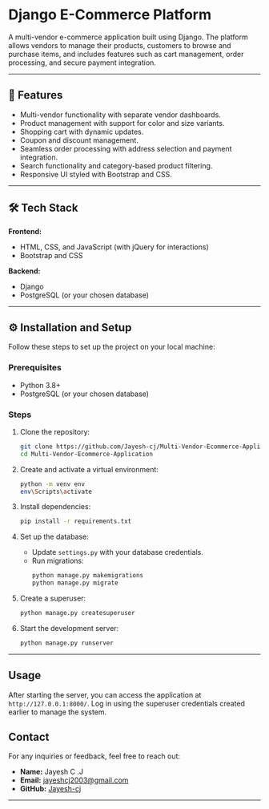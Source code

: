 # Django E-Commerce Platform

A multi-vendor e-commerce application built using Django. The platform allows vendors to manage their products, customers to browse and purchase items, and includes features such as cart management, order processing, and secure payment integration.

---


## 🚀 Features
- Multi-vendor functionality with separate vendor dashboards.
- Product management with support for color and size variants.
- Shopping cart with dynamic updates.
- Coupon and discount management.
- Seamless order processing with address selection and payment integration.
- Search functionality and category-based product filtering.
- Responsive UI styled with Bootstrap and CSS.

---


## 🛠️ Tech Stack
**Frontend:**
- HTML, CSS, and JavaScript (with jQuery for interactions)
- Bootstrap and CSS

**Backend:**
- Django
- PostgreSQL (or your chosen database)

---


## ⚙️ Installation and Setup
Follow these steps to set up the project on your local machine:


### Prerequisites
- Python 3.8+
- PostgreSQL (or your chosen database)


### Steps
1. Clone the repository:
    ```bash
    git clone https://github.com/Jayesh-cj/Multi-Vendor-Ecommerce-Application
    cd Multi-Vendor-Ecommerce-Application
    ```

2. Create and activate a virtual environment:
    ```bash
    python -m venv env
    env\Scripts\activate
    ```

3. Install dependencies:
    ```bash
    pip install -r requirements.txt
    ```

4. Set up the database:
    - Update `settings.py` with your database credentials.
    - Run migrations:
        ```bash
        python manage.py makemigrations
        python manage.py migrate
        ```

5. Create a superuser:
    ```bash
    python manage.py createsuperuser
    ```

6. Start the development server:
    ```bash
    python manage.py runserver
    ```

---


## Usage

After starting the server, you can access the application at `http://127.0.0.1:8000/`. Log in using the superuser credentials created earlier to manage the system.


## Contact

For any inquiries or feedback, feel free to reach out:

- **Name:** Jayesh C .J
- **Email:** jayeshcj2003@gmail.com
- **GitHub:** [Jayesh-cj](https://github.com/Jayesh-cj)

---